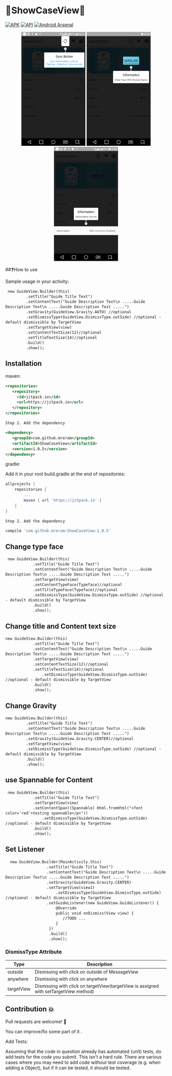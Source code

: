 # :flashlight:ShowCaseView:flashlight:

[![APK](https://img.shields.io/badge/APK-Demo-brightgreen.svg)](https://github.com/mreram/ShowCaseView/raw/master/demo-flatShowCaseView.apk)
[![API](https://img.shields.io/badge/API-11%2B-brightgreen.svg?style=flat)](https://android-arsenal.com/api?level=11) [![Android Arsenal](https://img.shields.io/badge/Android%20Arsenal-FlatShowCaseView-brightgreen.svg?style=flat)](https://android-arsenal.com/details/1/6713)

<p align="center">
<img src="./screenshots/Screenshot_2018-01-24-16-41-38.png" width="200"/>
<img src="./screenshots/Screenshot_2018-01-24-16-53-17.png" width="200"/>
<img src="./screenshots/Screenshot_2018-01-24-16-52-03.png" width="200"/>

</p>

##:question:How to use

Sample usage in your activity:

     new GuideView.Builder(this)
             .setTitle("Guide Title Text")
             .setContentText("Guide Description Text\n .....Guide Description Text\n .....Guide Description Text .....")
             .setGravity(GuideView.Gravity.AUTO) //optional
             .setDismissType(GuideView.DismissType.outSide) //optional - default dismissible by TargetView
             .setTargetView(view)
             .setContentTextSize(12)//optional
             .setTitleTextSize(14)//optional
             .build()
             .show();

## Installation
	
maven:

```xml
<repositories>
   <repository>
     <id>jitpack.io</id>
     <url>https://jitpack.io</url>
   </repository>
</repositories>
```
	Step 2. Add the dependency
```xml
<dependency>
   <groupId>com.github.mreram</groupId>
   <artifactId>ShowCaseView</artifactId>
   <version>1.0.5</version>
</dependency>
```
gradle:
	
Add it in your root build.gradle at the end of repositories:
```groovy	
allprojects {
	repositories {
		...
		maven { url 'https://jitpack.io' }
	}
}
```	
	Step 2. Add the dependency
```groovy	
compile 'com.github.mreram:ShowCaseView:1.0.5'
```
## Change type face

 	 new GuideView.Builder(this)
                .setTitle("Guide Title Text")
                .setContentText("Guide Description Text\n .....Guide Description Text\n .....Guide Description Text .....")
                .setTargetView(view)
                .setContentTypeFace(Typeface)//optional
                .setTitleTypeFace(Typeface)//optional
	            .setDismissType(GuideView.DismissType.outSide) //optional - default dismissible by TargetView
                .build()
                .show();
  
## Change title and Content text size

   	new GuideView.Builder(this)
                .setTitle("Guide Title Text")
                .setContentText("Guide Description Text\n .....Guide Description Text\n .....Guide Description Text .....")
                .setTargetView(view)
                .setContentTextSize(12)//optional
                .setTitleTextSize(14)//optional
		            .setDismissType(GuideView.DismissType.outSide) //optional - default dismissible by TargetView
                .build()
                .show();
		
## Change Gravity

	new GuideView.Builder(this)
             .setTitle("Guide Title Text")
             .setContentText("Guide Description Text\n .....Guide Description Text\n .....Guide Description Text .....")
             .setGravity(GuideView.Gravity.CENTER)//optional
             .setTargetView(view) 
	         .setDismissType(GuideView.DismissType.outSide) //optional - default dismissible by TargetView
             .build()
             .show();
	     
	     
## use Spannable for Content
	
	 new GuideView.Builder(this)
                .setTitle("Guide Title Text")
                .setTargetView(view)
                .setContentSpan((Spannable) Html.fromHtml("<font color='red'>testing spannable</p>"))
	            	.setDismissType(GuideView.DismissType.outSide) //optional - default dismissible by TargetView
                .build()
                .show();
                	     
## Set Listener 
	
      new GuideView.Builder(MainActivity.this)
                      .setTitle("Guide Title Text")
                      .setContentText("Guide Description Text\n .....Guide Description Text\n .....Guide Description Text .....")
                      .setGravity(GuideView.Gravity.CENTER)
                      .setTargetView(view1)
		                  .setDismissType(GuideView.DismissType.outSide) //optional - default dismissible by TargetView
                      .setGuideListener(new GuideView.GuideListener() {
                          @Override
                          public void onDismiss(View view) {
                             //TODO ...
                          }
                       })
                       .build()
                       .show();


### DismissType Attribute

| Type | Description |
| ------ | ------ |
| outside | Dismissing with click on outside of MessageView |
| anywhere | Dismissing with click on anywhere |
| targetView | Dismissing with click on targetView(targetView is assigned with setTargetView method) |


## Contribution :collision:

Pull requests are welcome! :clap:

You can improve/fix some part of it .

Add Tests:

Assuming that the code in question already has automated (unit) tests, do add tests for the code you submit.
This isn't a hard rule. There are various cases where you may need to add code without test coverage (e.g. when adding a Object), but if it can be tested, it should be tested.
